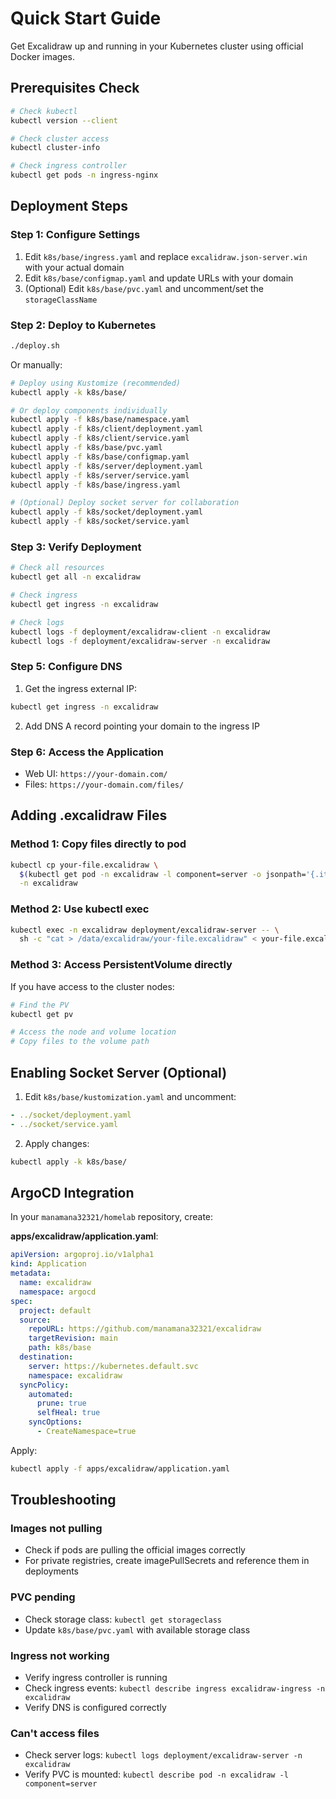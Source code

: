 # Quick Start Guide

Get Excalidraw up and running in your Kubernetes cluster using official Docker images.

## Prerequisites Check

```bash
# Check kubectl
kubectl version --client

# Check cluster access
kubectl cluster-info

# Check ingress controller
kubectl get pods -n ingress-nginx
```

## Deployment Steps

### Step 1: Configure Settings

1. Edit `k8s/base/ingress.yaml` and replace `excalidraw.json-server.win` with your actual domain
2. Edit `k8s/base/configmap.yaml` and update URLs with your domain
3. (Optional) Edit `k8s/base/pvc.yaml` and uncomment/set the `storageClassName`

### Step 2: Deploy to Kubernetes

```bash
./deploy.sh
```

Or manually:

```bash
# Deploy using Kustomize (recommended)
kubectl apply -k k8s/base/

# Or deploy components individually
kubectl apply -f k8s/base/namespace.yaml
kubectl apply -f k8s/client/deployment.yaml
kubectl apply -f k8s/client/service.yaml
kubectl apply -f k8s/base/pvc.yaml
kubectl apply -f k8s/base/configmap.yaml
kubectl apply -f k8s/server/deployment.yaml
kubectl apply -f k8s/server/service.yaml
kubectl apply -f k8s/base/ingress.yaml

# (Optional) Deploy socket server for collaboration
kubectl apply -f k8s/socket/deployment.yaml
kubectl apply -f k8s/socket/service.yaml
```

### Step 3: Verify Deployment

```bash
# Check all resources
kubectl get all -n excalidraw

# Check ingress
kubectl get ingress -n excalidraw

# Check logs
kubectl logs -f deployment/excalidraw-client -n excalidraw
kubectl logs -f deployment/excalidraw-server -n excalidraw
```

### Step 5: Configure DNS

1. Get the ingress external IP:

```bash
kubectl get ingress -n excalidraw
```

2. Add DNS A record pointing your domain to the ingress IP

### Step 6: Access the Application

- Web UI: `https://your-domain.com/`
- Files: `https://your-domain.com/files/`

## Adding .excalidraw Files

### Method 1: Copy files directly to pod

```bash
kubectl cp your-file.excalidraw \
  $(kubectl get pod -n excalidraw -l component=server -o jsonpath='{.items[0].metadata.name}'):/data/excalidraw/ \
  -n excalidraw
```

### Method 2: Use kubectl exec

```bash
kubectl exec -n excalidraw deployment/excalidraw-server -- \
  sh -c "cat > /data/excalidraw/your-file.excalidraw" < your-file.excalidraw
```

### Method 3: Access PersistentVolume directly

If you have access to the cluster nodes:

```bash
# Find the PV
kubectl get pv

# Access the node and volume location
# Copy files to the volume path
```

## Enabling Socket Server (Optional)

1. Edit `k8s/base/kustomization.yaml` and uncomment:

```yaml
- ../socket/deployment.yaml
- ../socket/service.yaml
```

2. Apply changes:

```bash
kubectl apply -k k8s/base/
```

## ArgoCD Integration

In your `manamana32321/homelab` repository, create:

**apps/excalidraw/application.yaml**:

```yaml
apiVersion: argoproj.io/v1alpha1
kind: Application
metadata:
  name: excalidraw
  namespace: argocd
spec:
  project: default
  source:
    repoURL: https://github.com/manamana32321/excalidraw
    targetRevision: main
    path: k8s/base
  destination:
    server: https://kubernetes.default.svc
    namespace: excalidraw
  syncPolicy:
    automated:
      prune: true
      selfHeal: true
    syncOptions:
      - CreateNamespace=true
```

Apply:

```bash
kubectl apply -f apps/excalidraw/application.yaml
```

## Troubleshooting

### Images not pulling

- Check if pods are pulling the official images correctly
- For private registries, create imagePullSecrets and reference them in deployments

### PVC pending

- Check storage class: `kubectl get storageclass`
- Update `k8s/base/pvc.yaml` with available storage class

### Ingress not working

- Verify ingress controller is running
- Check ingress events: `kubectl describe ingress excalidraw-ingress -n excalidraw`
- Verify DNS is configured correctly

### Can't access files

- Check server logs: `kubectl logs deployment/excalidraw-server -n excalidraw`
- Verify PVC is mounted: `kubectl describe pod -n excalidraw -l component=server`
